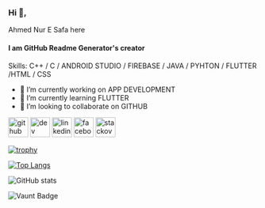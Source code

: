 ### Hi 👋, 
Ahmed Nur E Safa here
#### I am GitHub Readme Generator's creator

Skills: C++ / C / ANDROID STUDIO / FIREBASE / JAVA / PYHTON / FLUTTER /HTML / CSS 

- 🔭 I’m currently working on APP DEVELOPMENT 
- 🌱 I’m currently learning FLUTTER 
- 👯 I’m looking to collaborate on GITHUB 


[<img src='https://cdn.jsdelivr.net/npm/simple-icons@3.0.1/icons/github.svg' alt='github' height='40'>](https://github.com/https://github.com/AHMED-SAFA)  [<img src='https://cdn.jsdelivr.net/npm/simple-icons@3.0.1/icons/hashnode.svg' alt='dev' height='40'>](https://hashnode.com/@Safa20114)  [<img src='https://cdn.jsdelivr.net/npm/simple-icons@3.0.1/icons/linkedin.svg' alt='linkedin' height='40'>](https://www.linkedin.com/in/https://www.linkedin.com/in/ahmed-ne-safa-505b9621a/)  [<img src='https://cdn.jsdelivr.net/npm/simple-icons@3.0.1/icons/facebook.svg' alt='facebook' height='40'>](https://www.facebook.com/https://www.facebook.com/profile.php?id=100079941048298)  [<img src='https://cdn.jsdelivr.net/npm/simple-icons@3.0.1/icons/stackoverflow.svg' alt='stackoverflow' height='40'>](https://stackoverflow.com/users/https://stackoverflow.com/users/22310673/ahmed-ne-safa)  

[![trophy](https://github-profile-trophy.vercel.app/?username=https://github.com/AHMED-SAFA)](https://github.com/ryo-ma/github-profile-trophy)

[![Top Langs](https://github-readme-stats.vercel.app/api/top-langs/?username=https://github.com/AHMED-SAFA)](https://github.com/anuraghazra/github-readme-stats)

![GitHub stats](https://github-readme-stats.vercel.app/api?username=https://github.com/AHMED-SAFA&show_icons=true)  

![Vaunt Badge](https://api.vaunt.dev/v1/github/entities/https://github.com/AHMED-SAFA/contributions?format=svg&private=false)  


